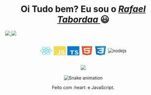 <div>
  <h1 align="center">Oi Tudo bem? Eu sou o <a href=https://www.linkedin.com/in/rafael-taborda-625402235/"><i>Rafael Tabordaa
  </i></a> 😃️</h1>
  <p align="😃 Ola, eu sou Rafael Taborda  👨‍🎓Sou estudande de analise e desenvolvimento de sistemas! </p>

            
                                                    
                                             

Estou buscando especialização em JavaScript,TypeScript,HTML5, CSS e PHP no momento. Meu objetivo é ser um desenvolvedor Front-end versátil, sempre aprendendo novas linguagens e causando assim um impacto positivo para a empresa


<div align="center">
  <a href="https://github.com/Rafaeltaborda">
    <img height="150em" src="https://github-readme-stats.vercel.app/api?username=Rafaeltaborda&count_private=true&include_all_commits=true&show_icons=true&theme=dark&hide_border=false&show_owner=true"/>
    <img height="150em" src="https://github-readme-stats.vercel.app/api/top-langs/?username=Rafaeltaborda&theme=dark&hide_border=false&&layout=compact"/>
  </a>
</div>

<div align="center" valign="top"><br>
  <img align="center" alt="React" height="30" width="40" src="https://raw.githubusercontent.com/devicons/devicon/master/icons/react/react-original.svg">
  <img align="center" alt="Js" height="30" width="40" src="https://raw.githubusercontent.com/devicons/devicon/master/icons/javascript/javascript-plain.svg">
  <img align="center" alt="Js" height="30" width="40" src="https://raw.githubusercontent.com/devicons/devicon/master/icons/typescript/typescript-plain.svg">
  <img align="center" alt="HTML" height="30" width="40" src="https://raw.githubusercontent.com/devicons/devicon/master/icons/html5/html5-original.svg">
  <img align="center" alt="CSS" height="30" width="40" src="https://raw.githubusercontent.com/devicons/devicon/master/icons/css3/css3-original.svg">
  <img align="center" alt="nodejs" height="30" width="40" src="https://cdn.worldvectorlogo.com/logos/nodejs-icon.svg">

  



</div><br>

<div align="center">
 
 
  <a href="https://www.linkedin.com/in/rafael-taborda-625402235/" target="_blank"><img src="https://img.shields.io/badge/-LinkedIn-%230077B5?style=for-the-badge&logo=linkedin&logoColor=white" target="_blank"></a> 


<div align="center">
  
  ![Snake animation](https://github.com/danielbped/danielbped/blob/output/github-contribution-grid-snake.svg)
  
</div>

<div align="center">
  <p>Feito com :heart: e JavaScript.</p>
 
</div>
